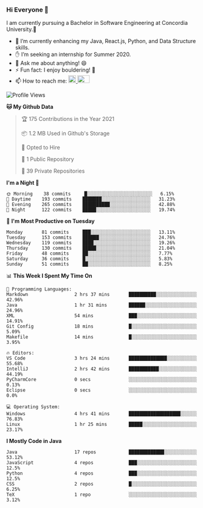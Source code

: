 ### Hi Everyone 👋
I am currently pursuing a Bachelor in Software Engineering at Concordia University.🏫

- 🌱 I’m currently enhancing my Java, React.js, Python, and Data Structure skills.
- ✋ I’m seeking an internship for Summer 2020.
- 💬 Ask me about anything! 😄
- ⚡ Fun fact: I enjoy bouldering! 🧗‍
- 📫 How to reach me: <a href="https://www.linkedin.com/in/siu-tong-ye/" target="_blank"> <img width="20px" width="32" src="https://cdn.jsdelivr.net/npm/simple-icons@v3/icons/linkedin.svg" /> </a> <a href="mailto:SiuTongYe@gmail.com" target="_blank"> <img height="20" width="32" src="https://cdn.jsdelivr.net/npm/simple-icons@v3/icons/gmail.svg" /> </a>

<!--START_SECTION:waka-->
![Profile Views](http://img.shields.io/badge/Profile%20Views-13-blue)

**🐱 My Github Data** 

> 🏆 175 Contributions in the Year 2021
 > 
> 📦 1.2 MB Used in Github's Storage 
 > 
> 💼 Opted to Hire
 > 
> 📜 1 Public Repository 
 > 
> 🔑 39 Private Repositories  
 > 
**I'm a Night 🦉** 

```text
🌞 Morning    38 commits     █░░░░░░░░░░░░░░░░░░░░░░░░   6.15% 
🌆 Daytime    193 commits    ███████░░░░░░░░░░░░░░░░░░   31.23% 
🌃 Evening    265 commits    ██████████░░░░░░░░░░░░░░░   42.88% 
🌙 Night      122 commits    █████░░░░░░░░░░░░░░░░░░░░   19.74%

```
📅 **I'm Most Productive on Tuesday** 

```text
Monday       81 commits     ███░░░░░░░░░░░░░░░░░░░░░░   13.11% 
Tuesday      153 commits    ██████░░░░░░░░░░░░░░░░░░░   24.76% 
Wednesday    119 commits    ████░░░░░░░░░░░░░░░░░░░░░   19.26% 
Thursday     130 commits    █████░░░░░░░░░░░░░░░░░░░░   21.04% 
Friday       48 commits     ██░░░░░░░░░░░░░░░░░░░░░░░   7.77% 
Saturday     36 commits     █░░░░░░░░░░░░░░░░░░░░░░░░   5.83% 
Sunday       51 commits     ██░░░░░░░░░░░░░░░░░░░░░░░   8.25%

```


📊 **This Week I Spent My Time On** 

```text
💬 Programming Languages: 
Markdown                 2 hrs 37 mins       ██████████░░░░░░░░░░░░░░░   42.96% 
Java                     1 hr 31 mins        ██████░░░░░░░░░░░░░░░░░░░   24.96% 
XML                      54 mins             ███░░░░░░░░░░░░░░░░░░░░░░   14.91% 
Git Config               18 mins             █░░░░░░░░░░░░░░░░░░░░░░░░   5.09% 
Makefile                 14 mins             █░░░░░░░░░░░░░░░░░░░░░░░░   3.95%

🔥 Editors: 
VS Code                  3 hrs 24 mins       ██████████████░░░░░░░░░░░   55.68% 
IntelliJ                 2 hrs 42 mins       ███████████░░░░░░░░░░░░░░   44.19% 
PyCharmCore              0 secs              ░░░░░░░░░░░░░░░░░░░░░░░░░   0.13% 
Eclipse                  0 secs              ░░░░░░░░░░░░░░░░░░░░░░░░░   0.0%

💻 Operating System: 
Windows                  4 hrs 41 mins       ███████████████████░░░░░░   76.83% 
Linux                    1 hr 25 mins        █████░░░░░░░░░░░░░░░░░░░░   23.17%

```

**I Mostly Code in Java** 

```text
Java                     17 repos            █████████████░░░░░░░░░░░░   53.12% 
JavaScript               4 repos             ███░░░░░░░░░░░░░░░░░░░░░░   12.5% 
Python                   4 repos             ███░░░░░░░░░░░░░░░░░░░░░░   12.5% 
CSS                      2 repos             █░░░░░░░░░░░░░░░░░░░░░░░░   6.25% 
TeX                      1 repo              ░░░░░░░░░░░░░░░░░░░░░░░░░   3.12%

```



<!--END_SECTION:waka-->
